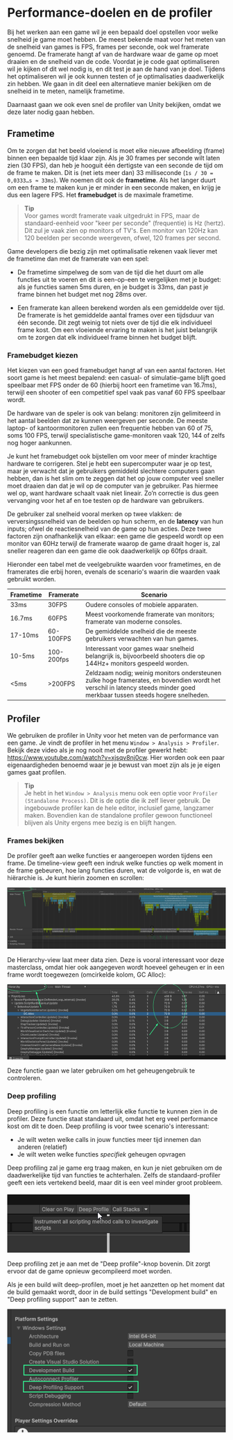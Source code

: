﻿# Performance-doelen en de profiler

Bij het werken aan een game wil je een bepaald doel opstellen voor welke snelheid je game moet hebben. De meest bekende maat voor het meten van de snelheid van games is FPS, frames per seconde, ook wel framerate genoemd. De framerate hangt af van de hardware waar de game op moet draaien en de snelheid van de code. Voordat je je code gaat optimaliseren wil je kijken of dit wel nodig is, en dit test je aan de hand van je doel. Tijdens het optimaliseren wil je ook kunnen testen of je optimalisaties daadwerkelijk zin hebben. We gaan in dit deel een alternatieve manier bekijken om de snelheid in te meten, namelijk frametime. 

Daarnaast gaan we ook even snel de profiler van Unity bekijken, omdat we deze later nodig gaan hebben.

## Frametime
Om te zorgen dat het beeld vloeiend is moet elke nieuwe afbeelding (frame) binnen een bepaalde tijd klaar zijn. Als je 30 frames per seconde wilt laten zien (30 FPS), dan heb je hooguit één dertigste van een seconde de tijd om de frame te maken. Dit is (net iets meer dan) 33 milliseconde (`1s / 30 = 0,0333…s ≈ 33ms`). We noemen dit ook de **frametime**. Als het langer duurt om een frame te maken kun je er minder in een seconde maken, en krijg je dus een lagere FPS. Het **framebudget** is de maximale frametime. 

> **Tip**\
> Voor games wordt framerate vaak uitgedrukt in FPS, maar de standaard-eenheid voor "keer per seconde" (frequentie) is Hz (hertz). Dit zul je vaak zien op monitors of TV's. Een monitor van 120Hz kan 120 beelden per seconde weergeven, ofwel, 120 frames per second.

Game developers die bezig zijn met optimalisatie rekenen vaak liever met de frametime dan met de framerate van een spel: 
 
- De frametime simpelweg de som van de tijd die het duurt om alle functies uit te voeren en dit is een-op-een te vergelijken met je budget: als je functies samen 5ms duren, en je budget is 33ms, dan past je frame binnen het budget met nog 28ms over. 

- Een framerate kan alleen berekend worden als een gemiddelde over tijd. De framerate is het gemiddelde aantal frames over een tijdsduur van één seconde. Dit zegt weinig tot niets over de tijd die elk individueel frame kost. Om een vloeiende ervaring te maken is het juist belangrijk om te zorgen dat elk individueel frame binnen het budget blijft.

### Framebudget kiezen
Het kiezen van een goed framebudget hangt af van een aantal factoren. Het soort game is het meest bepalend: een casual- of simulatie-game blijft goed speelbaar met FPS onder de 60 (hierbij hoort een frametime van 16.7ms), terwijl een shooter of een competitief spel vaak pas vanaf 60 FPS speelbaar wordt. 

De hardware van de speler is ook van belang: monitoren zijn gelimiteerd in het aantal beelden dat ze kunnen weergeven per seconde. De meeste laptop- of kantoormonitoren zullen een frequentie hebben van 60 of 75, soms 100 FPS, terwijl specialistische game-monitoren vaak 120, 144 of zelfs nog hoger aankunnen.

Je kunt het framebudget ook bijstellen om voor meer of minder krachtige hardware te corrigeren. Stel je hebt een supercomputer waar je op test, maar je verwacht dat je gebruikers gemiddeld slechtere computers gaan hebben, dan is het slim om te zeggen dat het op jouw computer veel sneller moet draaien dan dat je wil op de computer van je gebruiker. Pas hiermee wel op, want hardware schaalt vaak niet lineair. Zo’n correctie is dus geen vervanging voor het af en toe testen op de hardware van gebruikers. 

De gebruiker zal snelheid vooral merken op twee vlakken: de verversingssnelheid van de beelden op hun scherm, en de **latency** van hun inputs; ofwel de reactiesnelheid van de game op hun acties. Deze twee factoren zijn onafhankelijk van elkaar: een game die gespeeld wordt op een monitor van 60Hz terwijl de framerate waarop de game draait hoger is, zal sneller reageren dan een game die ook daadwerkelijk op 60fps draait. 

Hieronder een tabel met de veelgebruikte waarden voor frametimes, en de framerates die erbij horen, evenals de scenario's waarin die waarden vaak gebruikt worden. 

| Frametime | Framerate  | Scenario                                                                                                                                                                   |
|-----------|------------|----------------------------------------------------------------------------------------------------------------------------------------------------------------------------|
| 33ms      | 30FPS      | Oudere consoles of mobiele apparaten.                                                                                                                                      |
| 16.7ms    | 60FPS      | Meest voorkomende framerate van monitors; framerate van moderne consoles.                                                                                                  |
| 17-10ms   | 60-100FPS  | De gemiddelde snelheid die de meeste gebruikers verwachten van hun games.                                                                                                  |
| 10-5ms    | 100-200fps | Interessant voor games waar snelheid belangrijk is, bijvoorbeeld shooters die op 144Hz+ monitors gespeeld worden.                                                          |
| <5ms      | \>200FPS   | Zeldzaam nodig; weinig monitors ondersteunen zulke hoge framerates, en bovendien wordt het verschil in latency steeds minder goed merkbaar tussen steeds hogere snelheden. |

## Profiler

We gebruiken de profiler in Unity voor het meten van de performance van een game. Je vindt de profiler in het menu `Window > Analysis > Profiler`. Bekijk deze video als je nog nooit met de profiler gewerkt hebt: https://www.youtube.com/watch?v=xjsqv8nj0cw. Hier worden ook een paar eigenaardigheden benoemd waar je je bewust van moet zijn als je je eigen games gaat profilen.

> **Tip**\
> Je hebt in het `Window > Analysis` menu ook een optie voor `Profiler (Standalone Process)`. Dit is de optie die ik zelf liever gebruik. De ingebouwde profiler kan de hele editor, inclusief game, langzamer maken. Bovendien kan de standalone profiler gewoon functioneel blijven als Unity ergens mee bezig is en blijft hangen.

### Frames bekijken

De profiler geeft aan welke functies er aangeroepen worden tijdens een frame. De timeline-view geeft een indruk welke functies op welk moment in de frame gebeuren, hoe lang functies duren, wat de volgorde is, en wat de hiërarchie is. Je kunt hierin zoomen en scrollen:

![Fig_ProfilerTimeline.png](Fig_ProfilerTimeline.png)

De Hierarchy-view laat meer data zien. Deze is vooral interessant voor deze masterclass, omdat hier ook aangegeven wordt hoeveel geheugen er in een frame wordt toegewezen (omcirkelde kolom, GC Alloc):

![Fig_ProfilerHierarchy.png](Fig_ProfilerHierarchy.png)

Deze functie gaan we later gebruiken om het geheugengebruik te controleren.

### Deep profiling

Deep profiling is een functie om letterlijk elke functie te kunnen zien in de profiler. Deze functie staat standaard uit, omdat het erg veel performance kost om dit te doen. Deep profiling is voor twee scenario's interessant: 

- Je wilt weten welke calls in jouw functies meer tijd innemen dan anderen (relatief)
- Je wilt weten welke functies *specifiek* geheugen opvragen

Deep profiling zal je game erg traag maken, en kun je niet gebruiken om de daadwerkelijke tijd van functies te achterhalen. Zelfs de standaard-profiler geeft een iets vertekend beeld, maar dit is een veel minder groot probleem.

![Fig_DeepProfile.png](Fig_DeepProfile.png)

Deep profiling zet je aan met de "Deep profile"-knop bovenin. Dit zorgt ervoor dat de game opnieuw gecompileerd moet worden. 

Als je een build wilt deep-profilen, moet je het aanzetten op het moment dat de build gemaakt wordt, door in de build settings "Development build" en "Deep profiling support" aan te zetten.

![Fig_DeepProfileBuild.png](Fig_DeepProfileBuild.png)

